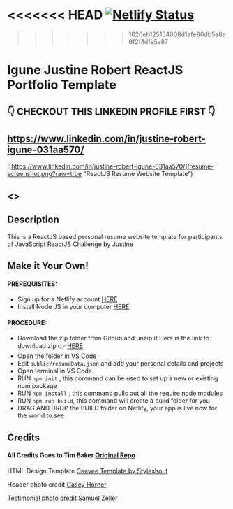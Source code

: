 <<<<<<< HEAD
[![Netlify Status](https://api.netlify.com/api/v1/badges/3ac6b338-4cdf-42d2-8202-8ec0ad46a0a2/deploy-status)](https://app.netlify.com/sites/peaceful-shaw-b48383/deploys)
=======
>>>>>>> 1620eb125154008d1afe96db5a8e6f2f4dfe5a87
# Igune Justine Robert ReactJS Portfolio Template      

## 👇 CHECKOUT THIS LINKEDIN PROFILE FIRST 👇
## https://www.linkedin.com/in/justine-robert-igune-031aa570/

![https://www.linkedin.com/in/justine-robert-igune-031aa570/](resume-screenshot.png?raw=true "ReactJS Resume Website Template")

## <></a>

## Description
This is a ReactJS based personal resume website template for participants of JavaScript ReactJS Challenge by Justine

## Make it Your Own!
#### PREREQUISITES:
- Sign up for a Netlify account <a href='https://www.netlify.com'>HERE</a>
- Install Node JS in your computer <a href='https://nodejs.org/en/'>HERE</a>
#### PROCEDURE:
- Download the zip folder from Github and unzip it
Here is the link to download zip 👉
<a href='https://github.com/CleverProgrammers/react-portfolio'>HERE</a>
- Open the folder in VS Code
- Edit <code>public/resumeData.json</code> and add your personal details and projects
- Open terminal in VS Code
- RUN <code>npm init</code> , this command can be used to set up a new or existing npm package
- RUN <code>npm install</code> , this command pulls out all the require node modules
- RUN <code>npm run build</code>, this command will create a build folder for you
- DRAG AND DROP the BUILD folder on Netlify, your app is live now for the world to see


## Credits

#### All Credits Goes to Tim Baker <a href='https://github.com/tbakerx/react-resume-template'>Original Repo</a>



HTML Design Template
<a href="https://www.styleshout.com/free-templates/ceevee/">Ceevee Template by Styleshout</a>

Header photo credit
<a href="https://unsplash.com/@mischievous_penguins?utm_medium=referral&amp;utm_campaign=photographer-credit&amp;utm_content=creditBadge">Casey Horner</a>

Testimonial photo credit
<a href="https://unsplash.com/@samuelzeller?utm_medium=referral&amp;utm_campaign=photographer-credit&amp;utm_content=creditBadge">Samuel Zeller</a>
